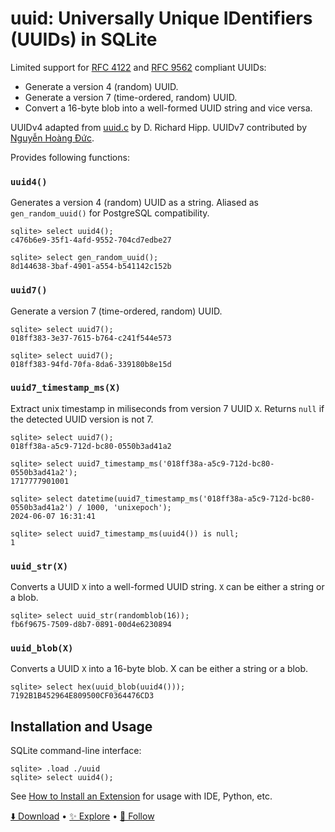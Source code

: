 # uuid: Universally Unique IDentifiers (UUIDs) in SQLite

Limited support for [RFC 4122](https://www.ietf.org/rfc/rfc4122.txt) and [RFC 9562](https://datatracker.ietf.org/doc/rfc9562/) compliant UUIDs:

-   Generate a version 4 (random) UUID.
-   Generate a version 7 (time-ordered, random) UUID.
-   Convert a 16-byte blob into a well-formed UUID string and vice versa.

UUIDv4 adapted from [uuid.c](https://sqlite.org/src/file/ext/misc/uuid.c) by D. Richard Hipp. UUIDv7 contributed by [Nguyễn Hoàng Đức](https://github.com/nghduc97).

Provides following functions:

<h3 name="uuid4"><code>uuid4()</code></h3>

Generates a version 4 (random) UUID as a string. Aliased as `gen_random_uuid()` for PostgreSQL compatibility.

```
sqlite> select uuid4();
c476b6e9-35f1-4afd-9552-704cd7edbe27

sqlite> select gen_random_uuid();
8d144638-3baf-4901-a554-b541142c152b
```

<h3 name="uuid7"><code>uuid7()</code></h3>

Generate a version 7 (time-ordered, random) UUID.

```
sqlite> select uuid7();
018ff383-3e37-7615-b764-c241f544e573

sqlite> select uuid7();
018ff383-94fd-70fa-8da6-339180b8e15d
```

<h3 name="uuid7_timestamp_ms"><code>uuid7_timestamp_ms(X)</code></h3>

Extract unix timestamp in miliseconds from version 7 UUID `X`. Returns `null` if the detected UUID version is not 7.

```
sqlite> select uuid7();
018ff38a-a5c9-712d-bc80-0550b3ad41a2

sqlite> select uuid7_timestamp_ms('018ff38a-a5c9-712d-bc80-0550b3ad41a2');
1717777901001

sqlite> select datetime(uuid7_timestamp_ms('018ff38a-a5c9-712d-bc80-0550b3ad41a2') / 1000, 'unixepoch');
2024-06-07 16:31:41

sqlite> select uuid7_timestamp_ms(uuid4()) is null;
1
```

<h3 name="uuid_str"><code>uuid_str(X)</code></h3>

Converts a UUID `X` into a well-formed UUID string. `X` can be either a string or a blob.

```
sqlite> select uuid_str(randomblob(16));
fb6f9675-7509-d8b7-0891-00d4e6230894
```

<h3 name="uuid_blob"><code>uuid_blob(X)</code></h3>

Converts a UUID `X` into a 16-byte blob. X can be either a string or a blob.

```
sqlite> select hex(uuid_blob(uuid4()));
7192B1B452964E809500CF0364476CD3
```

## Installation and Usage

SQLite command-line interface:

```
sqlite> .load ./uuid
sqlite> select uuid4();
```

See [How to Install an Extension](install.md) for usage with IDE, Python, etc.

[⬇️ Download](https://github.com/nalgeon/sqlean/releases/latest) •
[✨ Explore](https://github.com/nalgeon/sqlean) •
[🚀 Follow](https://antonz.org/subscribe/)
